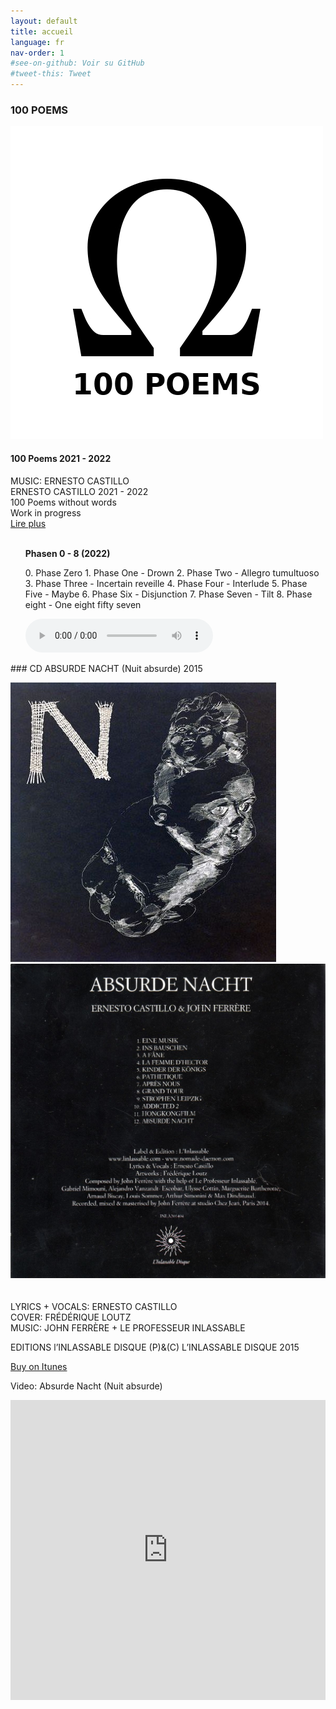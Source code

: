 ```yaml
---
layout: default
title: accueil
language: fr
nav-order: 1
#see-on-github: Voir su GitHub
#tweet-this: Tweet
---
```

### 100 POEMS  
<a href="/fr/100-poems" title="100 Poems"><img src="/images/100-poems.jpg" alt="omegat cover" class="img-left"></a>
<br />
#### 100 Poems 2021 - 2022  
MUSIC: ERNESTO CASTILLO  
ERNESTO CASTILLO 2021 - 2022  
100 Poems without words  
Work in progress  
[Lire plus](/fr/100-poems)  
<br style="clear:both" />
<ul><b>Phasen 0 - 8 (2022)</b> </ul> 
<ul>0. Phase Zero 1. Phase One - Drown 2. Phase Two - Allegro tumultuoso 3. Phase Three - Incertain reveille 4. Phase Four - Interlude 5. Phase Five - Maybe  6. Phase Six - Disjunction 7. Phase Seven - Tilt 8. Phase eight - One eight fifty seven</ul>

<ul><audio controls controlsList="nodownload">
<source src="http://docs.google.com/uc?export=open&id=152YUBAjA7D1ZxvYMevCS3AAZD7ck-7nx" type="audio/mpeg">
Your browser does not support the audio element.
</audio></ul>
### CD ABSURDE NACHT (Nuit absurde) 2015
  

<a rel="lightbox" data-lightbox="example-1" href="/images/absurde-nacht-cover-web.jpg" title="absurde nacht cover"><img src="/images/absurde-nacht-cover-web.jpg" alt="absurde nacht cover" class="img-left2"></a>
<a rel="lightbox" data-lightbox="example-1" href="/images/absurde-nacht-cover-back-web.jpg" title="absurde nacht cover"><img src="/images/absurde-nacht-cover-back-web.jpg" alt="absurde nacht cover" class="img-right2"></a>  
<br style="clear:both" />
<br style="clear:both" />
LYRICS + VOCALS: ERNESTO CASTILLO  
COVER: FRÉDÉRIQUE LOUTZ  
MUSIC: JOHN FERRÈRE + LE PROFESSEUR INLASSABLE  
  
EDITIONS l’INLASSABLE DISQUE (P)&(C) L’INLASSABLE DISQUE 2015  
  
<a href="https://itunes.apple.com/fr/album/absurde-nacht/id1081093062" target="_blank" rel="noopener noreferrer">Buy on Itunes</a>  
  
Video: Absurde Nacht (Nuit absurde)  
  
<iframe width="100%" height="480" src="https://www.youtube.com/embed/9AtioloFQyI?rel=0" frameborder="0" allowfullscreen></iframe>  
  



